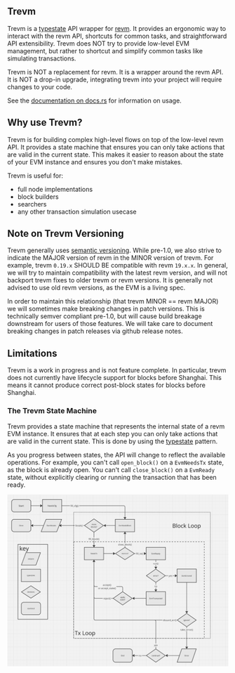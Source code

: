 ## Trevm

Trevm is a [typestate] API wrapper for [revm]. It provides an ergonomic way to
interact with the revm API, shortcuts for common tasks, and straightforward API
extensibility. Trevm does NOT try to provide low-level EVM management, but
rather to shortcut and simplify common tasks like simulating transactions.

Trevm is NOT a replacement for revm. It is a wrapper around the revm API. It is
NOT a drop-in upgrade, integrating trevm into your project will require changes
to your code.

See the [documentation on docs.rs] for information on usage.

## Why use Trevm?

Trevm is for building complex high-level flows on top of the low-level revm
API. It provides a state machine that ensures you can only take actions that are
valid in the current state. This makes it easier to reason about the state of
your EVM instance and ensures you don't make mistakes.

Trevm is useful for:

- full node implementations
- block builders
- searchers
- any other transaction simulation usecase

## Note on Trevm Versioning

Trevm generally uses [semantic versioning](https://semver.org/). While pre-1.0,
we also strive to indicate the MAJOR version of revm in the MINOR version of
trevm. For example, trevm `0.19.x` SHOULD BE compatible with revm `19.x.x`. In
general, we will try to maintain compatibility with the latest revm version,
and will not backport trevm fixes to older trevm or revm versions. It is
generally not advised to use old revm versions, as the EVM is a living spec.

In order to maintain this relationship (that trevm MINOR == revm MAJOR) we will
sometimes make breaking changes in patch versions. This is technically semver
compliant pre-1.0, but will cause build breakage downstream for users of those
features. We will take care to document breaking changes in patch releases
via github release notes.

## Limitations

Trevm is a work in progress and is not feature complete. In particular, trevm
does not currently have lifecycle support for blocks before Shanghai. This means
it cannot produce correct post-block states for blocks before Shanghai.

### The Trevm State Machine

Trevm provides a state machine that represents the internal state of a revm EVM
instance. It ensures that at each step you can only take actions that are valid
in the current state. This is done by using the [typestate] pattern.

As you progress between states, the API will change to reflect the available
operations. For example, you can't call `open_block()` on a `EvmNeedsTx` state,
as the block is already open. You can't call `close_block()` on a `EvmReady`
state, without explicitly clearing or running the transaction that has been
ready.

![typestates are cool](./assets/states.png)

[typestate]: https://cliffle.com/blog/rust-typestate/
[revm]: https://github.com/bluealloy/revm
[docs.rs]: https://docs.rs/trevm/latest/trevm/
[documentation on docs.rs]: https://docs.rs/trevm/latest/trevm/
